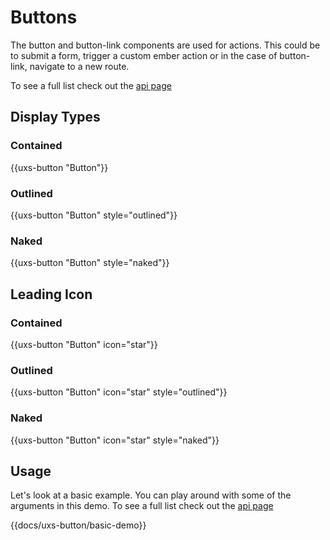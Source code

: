 # Buttons

The button and button-link components are used for actions. This could be to submit a form, trigger a custom ember action or in the case of button-link, navigate to a new route.

To see a full list check out the [api page](../api/components/uxs-button)

<!-- -->

  ## Display Types

  ### Contained

  <div class="uxs">
    {{uxs-button "Button"}}
  </div>

  ### Outlined

  <div class="uxs">
    {{uxs-button "Button" style="outlined"}}
  </div>

  ### Naked

  <div class="uxs">
    {{uxs-button "Button" style="naked"}}
  </div>

  ## Leading Icon

  ### Contained

  <div class="uxs">
    {{uxs-button "Button" icon="star"}}
  </div>

  ### Outlined

  <div class="uxs">
    {{uxs-button "Button" icon="star" style="outlined"}}
  </div>

  ### Naked

  <div class="uxs">
    {{uxs-button "Button" icon="star" style="naked"}}
  </div>

  ## Usage

  Let's look at a basic example. You can play around with some of the arguments in this demo. To see a full list check out the [api page](../api/components/uxs-button)

  {{docs/uxs-button/basic-demo}}

<!--



## Actions

The button component fires an action on tap/click. Actions are passed as [closure actions](https://dockyard.com/blog/2015/10/29/ember-best-practice-stop-bubbling-and-use-closure-actions).

The action will not be fired if the component is disabled or in a loading state.

{{docs/uxs-button/action-demo}}

## Inline Buttons

By default buttons will be displayed as block items. To set them as inline pass true to the _inline_ argument.

{{docs/uxs-button/inline-demo}}

## Stock Style Examples

Here's an example of the button in all it's stock styles:

{{docs/uxs-button/all-styles}}

## Stock Size Examples

Here's an example of the button in all it's stock sizes:

{{docs/uxs-button/all-sizes}}

{{args-table/size-options}}
{{args-table/style-options}}
-->
